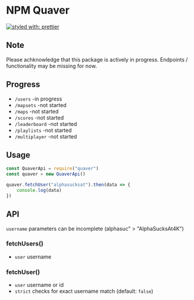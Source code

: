 ﻿# NPM Quaver

[![ styled with: prettier](https://img.shields.io/badge/code_style-prettier-ff69b4.svg?style=flat-square)](https://github.com/prettier/prettier)

## Note
Please achknowledge that this package is actively in progress. Endpoints / functionality may be missing for now.

## Progress
- `/users` -in progress
- `/mapsets` -not started
- `/maps` -not started
- `/scores` -not started
- `/leaderboard` -not started
- `/playlists` -not started
- `/multiplayer` -not started

## Usage

```js
const QuaverApi = require("quaver")
const quaver = new QuaverApi()

quaver.fetchUser("alphasucksat").then(data => {
    console.log(data)
})
```

## API

`username` parameters can be incomplete (alphasuc" > "AlphaSucksAt4K")

### fetchUsers()
- `user` username

### fetchUser()
- `user` username or id
- `strict` checks for exact username match (default: `false`)